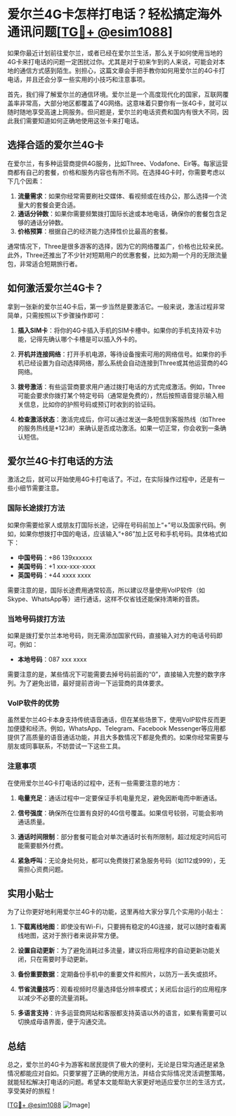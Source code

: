 # 爱尔兰4G卡怎样打电话？轻松搞定海外通讯问题[[TG💪+ @esim1088](https://t.me/s/esim1088)]

如果你最近计划前往爱尔兰，或者已经在爱尔兰生活，那么关于如何使用当地的4G卡来打电话的问题一定困扰过你。尤其是对于初来乍到的人来说，可能会对本地的通信方式感到陌生。别担心，这篇文章会手把手教你如何用爱尔兰的4G卡打电话，并且还会分享一些实用的小技巧和注意事项。

首先，我们得了解爱尔兰的通信环境。爱尔兰是一个高度现代化的国家，互联网覆盖率非常高，大部分地区都覆盖了4G网络。这意味着只要你有一张4G卡，就可以随时随地享受高速上网服务。但问题是，爱尔兰的电话资费和国内有很大不同，因此我们需要知道如何正确地使用这张卡来打电话。

## 选择合适的爱尔兰4G卡

在爱尔兰，有多种运营商提供4G服务，比如Three、Vodafone、Eir等。每家运营商都有自己的套餐，价格和服务内容也有所不同。在选择4G卡时，你需要考虑以下几个因素：

1. **流量需求**：如果你经常需要刷社交媒体、看视频或在线办公，那么选择一个流量大的套餐会更合适。
2. **通话分钟数**：如果你需要频繁拨打国际长途或本地电话，确保你的套餐包含足够的通话分钟数。
3. **价格预算**：根据自己的经济能力选择性价比最高的套餐。

通常情况下，Three是很多游客的选择，因为它的网络覆盖广，价格也比较亲民。此外，Three还推出了不少针对短期用户的优惠套餐，比如为期一个月的无限流量包，非常适合短期旅行者。

## 如何激活爱尔兰4G卡？

拿到一张新的爱尔兰4G卡后，第一步当然是要激活它。一般来说，激活过程非常简单，只需按照以下步骤操作即可：

1. **插入SIM卡**：将你的4G卡插入手机的SIM卡槽中。如果你的手机支持双卡功能，记得先确认哪个卡槽是可以插入外卡的。
   
2. **开机并连接网络**：打开手机电源，等待设备搜索可用的网络信号。如果你的手机已经设置为自动选择网络，那么系统会自动连接到Three或其他运营商的4G网络。

3. **拨号激活**：有些运营商要求用户通过拨打电话的方式完成激活。例如，Three可能会要求你拨打某个特定号码（通常是免费的），然后按照语音提示输入相关信息，比如你的护照号码或预订时收到的验证码。

4. **检查激活状态**：激活完成后，你可以通过发送一条短信到客服热线（如Three的服务热线是*123#）来确认是否成功激活。如果一切正常，你会收到一条确认短信。

## 爱尔兰4G卡打电话的方法

激活之后，就可以开始使用4G卡打电话了。不过，在实际操作过程中，还是有一些小细节需要注意。

### 国际长途拨打方法

如果你需要给家人或朋友打国际长途，记得在号码前加上“+”号以及国家代码。例如，如果你想拨打中国的电话，应该输入“+86”加上区号和手机号码。具体格式如下：

- **中国号码**：+86 139xxxxxx
- **美国号码**：+1 xxx-xxx-xxxx
- **英国号码**：+44 xxxx xxxx

需要注意的是，国际长途费用通常较高，所以建议尽量使用VoIP软件（如Skype、WhatsApp等）进行通话，这样不仅省钱还能保持清晰的音质。

### 当地号码拨打方法

如果是拨打爱尔兰本地号码，则无需添加国家代码，直接输入对方的电话号码即可。例如：

- **本地号码**：087 xxx xxxx

需要注意的是，某些情况下可能需要去掉号码前面的“0”，直接输入完整的数字序列。为了避免出错，最好提前咨询一下运营商的具体要求。

### VoIP软件的优势

虽然爱尔兰4G卡本身支持传统语音通话，但在某些场景下，使用VoIP软件反而更加便捷和经济。例如，WhatsApp、Telegram、Facebook Messenger等应用都提供了高质量的语音通话功能，并且大多数情况下都是免费的。如果你经常需要与朋友或同事联系，不妨尝试一下这些工具。

### 注意事项

在使用爱尔兰4G卡打电话的过程中，还有一些需要注意的地方：

1. **电量充足**：通话过程中一定要保证手机电量充足，避免因断电而中断通话。
   
2. **信号强度**：确保所在位置有良好的4G信号覆盖。如果信号较弱，可能会影响通话质量。

3. **通话时间限制**：部分套餐可能会对单次通话时长有所限制，超过规定时间后可能需要额外付费。

4. **紧急呼叫**：无论身处何处，都可以免费拨打紧急服务号码（如112或999），无需担心资费问题。

## 实用小贴士

为了让你更好地利用爱尔兰4G卡的功能，这里再给大家分享几个实用的小贴士：

1. **下载离线地图**：即使没有Wi-Fi，只要拥有稳定的4G连接，就可以随时查看离线地图，这对于旅行者来说非常方便。

2. **设置自动更新**：为了避免消耗过多流量，建议将应用程序的自动更新功能关闭，只在需要时手动更新。

3. **备份重要数据**：定期备份手机中的重要文件和照片，以防万一丢失或损坏。

4. **节省流量技巧**：观看视频时尽量选择低分辨率模式；关闭后台运行的应用程序以减少不必要的流量消耗。

5. **多语言支持**：许多运营商网站和客服都支持英语以外的语言，如果有需要可以切换成母语界面，便于沟通交流。

## 总结

总之，爱尔兰的4G卡为游客和居民提供了极大的便利，无论是日常沟通还是紧急情况都能应对自如。只要掌握了正确的使用方法，并结合实际情况灵活调整策略，就能轻松解决打电话的问题。希望本文能帮助大家更好地适应爱尔兰的生活方式，享受美好的旅程！

[[TG💪+ @esim1088](https://t.me/s/esim1088) ![Image](https://i.postimg.cc/4NQfJmqS/Snipaste-2025-05-13-00-14-12.png)]